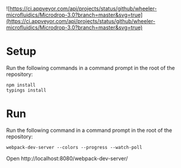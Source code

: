 ![https://ci.appveyor.com/api/projects/status/github/wheeler-microfluidics/Microdrop-3.0?branch=master&svg=true](https://ci.appveyor.com/api/projects/status/github/wheeler-microfluidics/Microdrop-3.0?branch=master&svg=true)
# Setup #

Run the following commands in a command prompt in the root of the repository:

    npm install
    typings install


# Run #

Run the following command in a command prompt in the root of the repository:

    webpack-dev-server --colors --progress --watch-poll

Open http://localhost:8080/webpack-dev-server/
